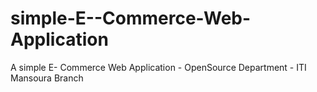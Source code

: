 # simple-E--Commerce-Web-Application
A simple E- Commerce Web Application - OpenSource Department - ITI Mansoura Branch
